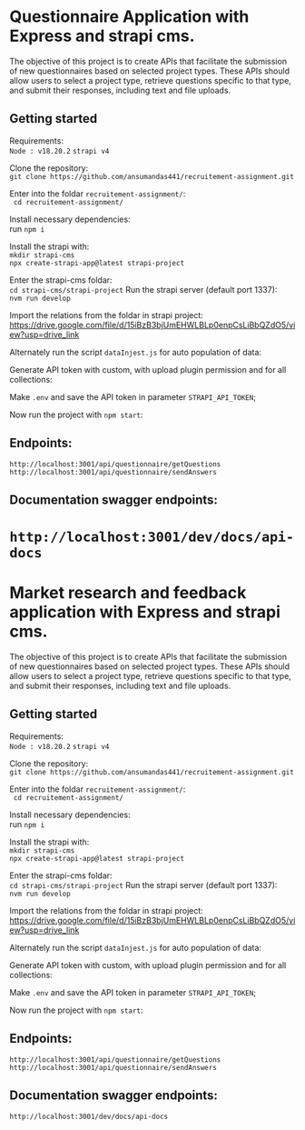 # Questionnaire Application with Express and strapi cms.

The objective of this project is to create APIs that facilitate the submission of new questionnaires based on selected project types. These APIs should allow users to select a project type, retrieve questions specific to that type, and submit their responses, including text and file uploads.

## Getting started

Requirements: \
    ```Node : v18.20.2```
    ```strapi v4```

Clone the repository:\
   ```git clone https://github.com/ansumandas441/recruitement-assignment.git``` 
   
Enter into the foldar  ```recruitement-assignment/```: \
    ``` cd recruitement-assignment/``` 
    
Install necessary dependencies: \
    run ```npm i```

Install the strapi with: \
    ```mkdir strapi-cms``` \
    ```npx create-strapi-app@latest strapi-project```

Enter the strapi-cms foldar: \
    ```cd strapi-cms/strapi-project```
Run the strapi server (default port 1337): \
    ```nvm run develop```         

Import the relations from the foldar in strapi project:
   https://drive.google.com/file/d/15iBzB3bjUmEHWLBLp0enpCsLiBbQZdO5/view?usp=drive_link

Alternately run the script ```dataInjest.js``` for auto population of data:

Generate API token with custom, with upload plugin permission and for all collections:   

Make ```.env``` and save the API token in parameter ```STRAPI_API_TOKEN```;

Now run the project with ```npm start```:

## Endpoints:
 ```http://localhost:3001/api/questionnaire/getQuestions```  
 ```http://localhost:3001/api/questionnaire/sendAnswers```

 ## Documentation swagger endpoints:
```http://localhost:3001/dev/docs/api-docs```   
=======
# Market research and feedback application with Express and strapi cms.

The objective of this project is to create APIs that facilitate the submission of new questionnaires based on selected project types. These APIs should allow users to select a project type, retrieve questions specific to that type, and submit their responses, including text and file uploads.

## Getting started

Requirements: \
    ```Node : v18.20.2```
    ```strapi v4```

Clone the repository:\
   ```git clone https://github.com/ansumandas441/recruitement-assignment.git``` 
   
Enter into the foldar  ```recruitement-assignment/```: \
    ``` cd recruitement-assignment/``` 
    
Install necessary dependencies: \
    run ```npm i```

Install the strapi with: \
    ```mkdir strapi-cms``` \
    ```npx create-strapi-app@latest strapi-project```

Enter the strapi-cms foldar: \
    ```cd strapi-cms/strapi-project```
Run the strapi server (default port 1337): \
    ```nvm run develop```         

Import the relations from the foldar in strapi project:
   https://drive.google.com/file/d/15iBzB3bjUmEHWLBLp0enpCsLiBbQZdO5/view?usp=drive_link

Alternately run the script ```dataInjest.js``` for auto population of data:

Generate API token with custom, with upload plugin permission and for all collections:   

Make ```.env``` and save the API token in parameter ```STRAPI_API_TOKEN```;

Now run the project with ```npm start```:

## Endpoints:
 ```http://localhost:3001/api/questionnaire/getQuestions```  
 ```http://localhost:3001/api/questionnaire/sendAnswers```

 ## Documentation swagger endpoints:
```http://localhost:3001/dev/docs/api-docs```   
